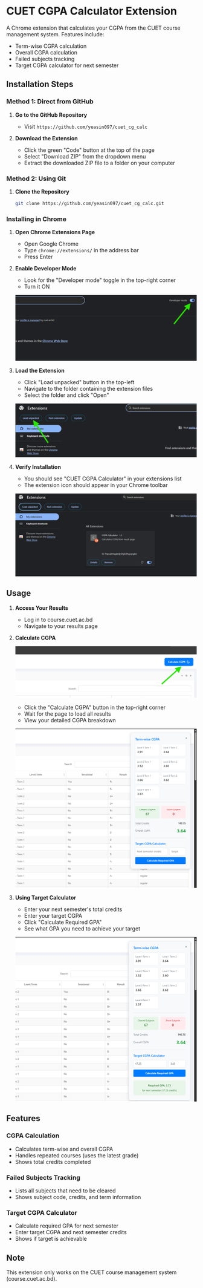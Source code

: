 # CUET CGPA Calculator Extension

A Chrome extension that calculates your CGPA from the CUET course management system. Features include:
- Term-wise CGPA calculation
- Overall CGPA calculation
- Failed subjects tracking
- Target CGPA calculator for next semester

## Installation Steps

### Method 1: Direct from GitHub
1. **Go to the GitHub Repository**
   - Visit `https://github.com/yeasin097/cuet_cg_calc`

2. **Download the Extension**
   - Click the green "Code" button at the top of the page
   - Select "Download ZIP" from the dropdown menu
   - Extract the downloaded ZIP file to a folder on your computer

### Method 2: Using Git
1. **Clone the Repository**
   ```bash
   git clone https://github.com/yeasin097/cuet_cg_calc.git
   ```

### Installing in Chrome
1. **Open Chrome Extensions Page**
   - Open Google Chrome
   - Type `chrome://extensions/` in the address bar
   - Press Enter

2. **Enable Developer Mode**
   - Look for the "Developer mode" toggle in the top-right corner
   - Turn it ON
   
   ![](./assets/select2.png)

3. **Load the Extension**
   - Click "Load unpacked" button in the top-left
   - Navigate to the folder containing the extension files
   - Select the folder and click "Open"
   
   ![](./assets/load.png)

4. **Verify Installation**
   - You should see "CUET CGPA Calculator" in your extensions list
   - The extension icon should appear in your Chrome toolbar

   ![](./assets/verify.png)

## Usage

1. **Access Your Results**
   - Log in to course.cuet.ac.bd
   - Navigate to your results page

2. **Calculate CGPA**
    
    ![](./assets/button.png)

   - Click the "Calculate CGPA" button in the top-right corner
   - Wait for the page to load all results
   - View your detailed CGPA breakdown
   
   ![](./assets/final.png)

3. **Using Target Calculator**
   - Enter your next semester's total credits
   - Enter your target CGPA
   - Click "Calculate Required GPA"
   - See what GPA you need to achieve your target
   
   ![](./assets/final2.png)

## Features

### CGPA Calculation
- Calculates term-wise and overall CGPA
- Handles repeated courses (uses the latest grade)
- Shows total credits completed

### Failed Subjects Tracking
- Lists all subjects that need to be cleared
- Shows subject code, credits, and term information

### Target CGPA Calculator
- Calculate required GPA for next semester
- Enter target CGPA and next semester credits
- Shows if target is achievable

## Note
This extension only works on the CUET course management system (course.cuet.ac.bd).
